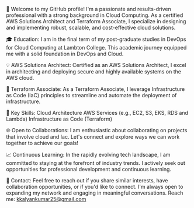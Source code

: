 🚀 Welcome to my GitHub profile! I'm a passionate and results-driven professional with a strong background in Cloud Computing. As a certified AWS Solutions Architect and Terraform Associate, I specialize in designing and implementing robust, scalable, and cost-effective cloud solutions.

🎓 Education:
I am in the final term of my post-graduate studies in DevOps for Cloud Computing at Lambton College. This academic journey equipped me with a solid foundation in DevOps and Cloud.

💡 AWS Solutions Architect:
Certified as an AWS Solutions Architect, I excel in architecting and deploying secure and highly available systems on the AWS cloud.

🔧 Terraform Associate:
As a Terraform Associate, I leverage Infrastructure as Code (IaC) principles to streamline and automate the deployment of infrastructure.

🚀 Key Skills:
Cloud Architecture
AWS Services (e.g., EC2, S3, EKS, RDS and Lambda)
Infrastructure as Code (Terraform)

🌐 Open to Collaborations:
I am enthusiastic about collaborating on projects that involve cloud and Iac. Let's connect and explore ways we can work together to achieve our goals!

📈 Continuous Learning:
In the rapidly evolving tech landscape, I am committed to staying at the forefront of industry trends. I actively seek out opportunities for professional development and continuous learning.

📧 Contact:
Feel free to reach out if you share similar interests, have collaboration opportunities, or if you'd like to connect. I'm always open to expanding my network and engaging in meaningful conversations.
Reach me: kkalyankumar25@gmail.com
